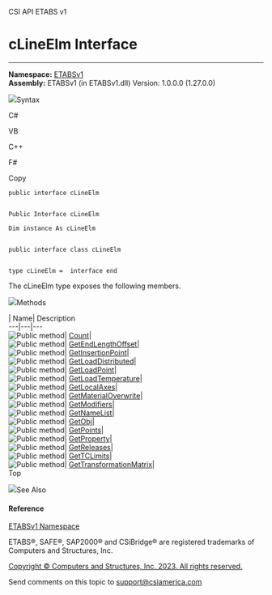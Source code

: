 ﻿

CSI API ETABS v1

# cLineElm Interface  
  
---  
  
**Namespace:** [ETABSv1](2780f1b8-2033-5289-2298-1cdb2a7508d9.htm)  
**Assembly:** ETABSv1 (in ETABSv1.dll) Version: 1.0.0.0 (1.27.0.0)

![](../icons/SectionExpanded.png)Syntax

C#

VB

C++

F#

Copy

    
    
    public interface cLineElm
    
    
    Public Interface cLineElm
    
    Dim instance As cLineElm
    
    
    public interface class cLineElm
    
    
    type cLineElm =  interface end

The cLineElm type exposes the following members.

![](../icons/SectionExpanded.png)Methods

| Name| Description  
---|---|---  
![Public method](../icons/pubmethod.gif)|
[Count](2d2fbebf-94aa-a51c-0ea9-920cf0b93ca0.htm)|  
![Public method](../icons/pubmethod.gif)|
[GetEndLengthOffset](49a7ad90-3353-34cf-7d0d-df0ab908509f.htm)|  
![Public method](../icons/pubmethod.gif)|
[GetInsertionPoint](e04f4a74-cfbe-9723-18c7-5a09588f23f1.htm)|  
![Public method](../icons/pubmethod.gif)|
[GetLoadDistributed](1c7083f5-1ee9-8afa-94cc-83d460d4ce69.htm)|  
![Public method](../icons/pubmethod.gif)|
[GetLoadPoint](bd7b4a6b-9558-4e10-25ee-b3810930461e.htm)|  
![Public method](../icons/pubmethod.gif)|
[GetLoadTemperature](4bb8979e-62ac-4dea-7e5e-67dde717343b.htm)|  
![Public method](../icons/pubmethod.gif)|
[GetLocalAxes](4f7bf06e-2f13-6a5a-cfb8-f44b2061b6a5.htm)|  
![Public method](../icons/pubmethod.gif)|
[GetMaterialOverwrite](ca7b28a8-a970-1818-ffba-2e2852cd906e.htm)|  
![Public method](../icons/pubmethod.gif)|
[GetModifiers](cd4db075-f781-65ee-574d-2ec78d8896f4.htm)|  
![Public method](../icons/pubmethod.gif)|
[GetNameList](68b86670-7f9c-458e-b30d-839751e4c0ec.htm)|  
![Public method](../icons/pubmethod.gif)|
[GetObj](e27b5a52-aba5-ac74-aea9-a6da6fd24915.htm)|  
![Public method](../icons/pubmethod.gif)|
[GetPoints](da152579-a123-9ae8-8b27-713a900b31a2.htm)|  
![Public method](../icons/pubmethod.gif)|
[GetProperty](c872c30a-9578-f570-df1e-361ca935b912.htm)|  
![Public method](../icons/pubmethod.gif)|
[GetReleases](7415f976-2dda-4db4-bd79-3fa7255b8c47.htm)|  
![Public method](../icons/pubmethod.gif)|
[GetTCLimits](a35adb4d-848b-e7c2-257e-5ea266b8efe8.htm)|  
![Public method](../icons/pubmethod.gif)|
[GetTransformationMatrix](fbcded66-569f-cb0a-9f46-44c29313416b.htm)|  
Top

![](../icons/SectionExpanded.png)See Also

#### Reference

[ETABSv1 Namespace](2780f1b8-2033-5289-2298-1cdb2a7508d9.htm)

ETABS®, SAFE®, SAP2000® and CSiBridge® are registered trademarks of Computers
and Structures, Inc.  

[Copyright © Computers and Structures, Inc. 2023. All rights
reserved.](http://www.csiamerica.com)

Send comments on this topic to
[support@csiamerica.com](mailto:support%40csiamerica.com?Subject=CSI%20API%20ETABS%20v1)

